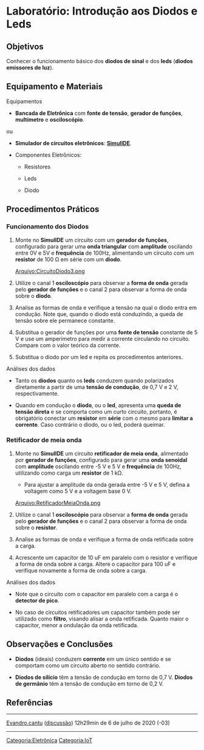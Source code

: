 # Laboratório: Introdução aos Diodos e Leds

## Objetivos

Conhecer o funcionamento básico dos **diodos de sinal** e dos **leds** (**diodos emissores de luz**).

## Equipamento e Materiais

Equipamentos  

- **Bancada de Eletrônica** com **fonte de tensão**, **gerador de funções**, **multímetro** e **osciloscópio**.

ou

- **Simulador de circuitos eletrônicos**: **[SimulIDE](https://www.simulide.com)**.

<!-- -->

- Componentes Eletrônicos:
  - Resistores
  - Leds
  - Diodo

## Procedimentos Práticos

### Funcionamento dos Diodos

1.  Monte no **SimulIDE** um circuito com um **gerador de funções**, configurado para gerar uma **onda triangular** com **amplitude** oscilando entre 0V e 5V e **frequência** de 100Hz, alimentando um circuito com um **resistor** de 100 Ω em série com um **diodo**.
      
    <a href="Arquivo:CircuitoDiodo3.png" class="wikilink" title="Arquivo:CircuitoDiodo3.png">Arquivo:CircuitoDiodo3.png</a>
2.  Utilize o canal 1 **osciloscópio** para observar a **forma de onda** gerada pelo **gerador de funções** e o canal 2 para observar a forma de onda sobre o **diodo**.
3.  Analise as formas de onda e verifique a tensão na qual o diodo entra em condução. Note que, quando o diodo está conduzindo, a queda de tensão sobre ele permanece constante.
4.  Substitua o gerador de funções por uma **fonte de tensão** constante de 5 V e use um amperímetro para medir a corrente circulando no circuito. Compare com o valor teórico da corrente.
5.  Substitua o diodo por um led e repita os procedimentos anteriores.

Análises dos dados  

- Tanto os **diodos** quanto os **leds** conduzem quando polarizados diretamente a partir de uma **tensão de condução**, de 0,7 V e 2 V, respectivamente.
- Quando em condução o **diodo**, ou o **led**, apresenta uma **queda de tensão direta** e se comporta como um curto circuito, portanto, é obrigatório conectar um **resistor** em **série** com o mesmo para **limitar a corrente**. Caso contrário o diodo, ou o led, poderá queimar.

### Retificador de meia onda

1.  Monte no **SimulIDE** um circuito **retificador de meia onda**, alimentado por **gerador de funções**, configurado para gerar uma **onda senoidal** com **amplitude** oscilando entre -5 V e 5 V e **frequência** de 100Hz, utilizando como carga um **resistor** de 1 kΩ.
    - Para ajustar a amplitude da onda gerada entre -5 V e 5 V, defina a voltagem como 5 V e a voltagem base 0 V.

      
    <a href="Arquivo:RetificadorMeiaOnda.png" class="wikilink" title="Arquivo:RetificadorMeiaOnda.png">Arquivo:RetificadorMeiaOnda.png</a>
2.  Utilize o canal 1 **osciloscópio** para observar a **forma de onda** gerada pelo **gerador de funções** e o canal 2 para observar a forma de onda sobre o **resistor**.
3.  Analise as formas de onda e verifique a forma de onda retificada sobre a carga.
4.  Acrescente um capacitor de 10 uF em paralelo com o resistor e verifique a forma de onda sobre a carga. Altere o capacitor para 100 uF e verifique novamente a forma de onda sobre a carga.

Análises dos dados  

- Note que o circuito com o capacitor em paralelo com a carga é o **detector de pico**.
- No caso de circuitos retificadores um capacitor também pode ser utilizado como **filtro**, visando alisar a onda retificada. Quanto maior o capacitor, menor a ondulação da onda retificada.

## Observações e Conclusões

- **Diodos** (ideais) conduzem **corrente** em um único sentido e se comportam como um circuito aberto no sentido contrário.
- **Diodos de silício** têm a tensão de condução em torno de 0,7 V. **Diodos de germânio** têm a tensão de condução em torno de 0,2 V.

## Referências

<references />

------------------------------------------------------------------------

<a href="Usuário:Evandro.cantu" class="wikilink" title="Evandro.cantu">Evandro.cantu</a> (<a href="Usuário_Discussão:Evandro.cantu" class="wikilink" title="discussão">discussão</a>) 12h29min de 6 de julho de 2020 (-03)

------------------------------------------------------------------------

<a href="Categoria:Eletrônica" class="wikilink" title="Categoria:Eletrônica">Categoria:Eletrônica</a> <a href="Categoria:IoT" class="wikilink" title="Categoria:IoT">Categoria:IoT</a>
